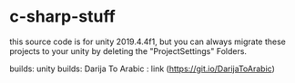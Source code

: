 # c-sharp-stuff
this source code is for unity 2019.4.4f1, but you can always migrate these projects to your unity by deleting the "ProjectSettings" Folders.

builds: unity builds: Darija To Arabic : link (https://git.io/DarijaToArabic)
